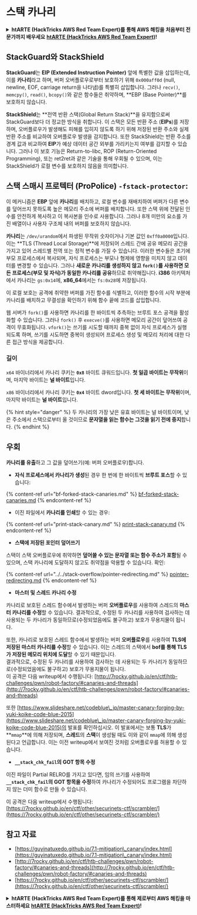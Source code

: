 # 스택 카나리

<details>

<summary><strong>htARTE (HackTricks AWS Red Team Expert)를 통해 AWS 해킹을 처음부터 전문가까지 배우세요</strong> <a href="https://training.hacktricks.xyz/courses/arte"><strong>htARTE (HackTricks AWS Red Team Expert)</strong></a><strong>!</strong></summary>

HackTricks를 지원하는 다른 방법:

* **회사가 HackTricks에 광고되길 원하거나 HackTricks를 PDF로 다운로드하고 싶다면** [**SUBSCRIPTION PLANS**](https://github.com/sponsors/carlospolop)를 확인하세요!
* [**공식 PEASS & HackTricks 스왜그**](https://peass.creator-spring.com)를 구매하세요
* [**The PEASS Family**](https://opensea.io/collection/the-peass-family)를 발견하세요, 당사의 독점 [**NFTs**](https://opensea.io/collection/the-peass-family) 컬렉션
* **💬 [Discord 그룹](https://discord.gg/hRep4RUj7f)** 또는 [텔레그램 그룹](https://t.me/peass)에 **가입**하거나 **트위터** 🐦 [**@hacktricks\_live**](https://twitter.com/hacktricks\_live)**를 팔로우**하세요.
* **해킹 트릭을 공유하려면** [**HackTricks**](https://github.com/carlospolop/hacktricks) 및 [**HackTricks Cloud**](https://github.com/carlospolop/hacktricks-cloud) github 저장소로 PR을 제출하세요.

</details>

## **StackGuard와 StackShield**

**StackGuard**는 **EIP (Extended Instruction Pointer)** 앞에 특별한 값을 삽입하는데, 이를 **카나리**라고 하며, 버퍼 오버플로우로부터 보호하기 위해 `0x000aff0d` (null, newline, EOF, carriage return을 나타냄)를 특별히 삽입합니다. 그러나 `recv()`, `memcpy()`, `read()`, `bcopy()`와 같은 함수들은 취약하며, **EBP (Base Pointer)**를 보호하지 않습니다.

**StackShield**는 **전역 반환 스택(Global Return Stack)**을 유지함으로써 StackGuard보다 더 정교한 방식을 취합니다. 이 스택은 모든 반환 주소 (**EIPs**)를 저장하며, 오버플로우가 발생해도 피해를 입히지 않도록 하기 위해 저장된 반환 주소와 실제 반환 주소를 비교하여 오버플로우 발생을 감지합니다. 또한 StackShield는 반환 주소를 경계 값과 비교하여 **EIP**가 예상 데이터 공간 외부를 가리키는지 여부를 감지할 수 있습니다. 그러나 이 보호 기능은 Return-to-libc, ROP (Return-Oriented Programming), 또는 ret2ret과 같은 기술을 통해 우회될 수 있으며, 이는 StackShield가 로컬 변수를 보호하지 않음을 의미합니다.

## **스택 스매시 프로텍터 (ProPolice) `-fstack-protector`:**

이 메커니즘은 **EBP** 앞에 **카나리**를 배치하고, 로컬 변수를 재배치하여 버퍼가 다른 변수를 덮어쓰지 못하도록 높은 메모리 주소에 버퍼를 배치합니다. 또한 스택 위에 전달된 인수를 안전하게 복사하고 이 복사본을 인수로 사용합니다. 그러나 8개 미만의 요소를 가진 배열이나 사용자 구조체 내의 버퍼를 보호하지 않습니다.

**카나리**는 `/dev/urandom`에서 파생된 무작위 숫자이거나 기본 값인 `0xff0a0000`입니다. 이는 **TLS (Thread Local Storage)**에 저장되어 스레드 간에 공유 메모리 공간을 가지고 있어 스레드별 전역 또는 정적 변수를 가질 수 있습니다. 이러한 변수들은 초기에 부모 프로세스에서 복사되며, 자식 프로세스는 부모나 형제에 영향을 미치지 않고 데이터를 변경할 수 있습니다. 그러나 **새로운 카나리를 생성하지 않고 `fork()`를 사용하면 모든 프로세스(부모 및 자식)가 동일한 카나리를 공유**하므로 취약해집니다. **i386** 아키텍처에서 카나리는 `gs:0x14`에, **x86\_64**에서는 `fs:0x28`에 저장됩니다.

이 로컬 보호는 공격에 취약한 버퍼를 가진 함수를 식별하고, 이러한 함수의 시작 부분에 카나리를 배치하고 무결성을 확인하기 위해 함수 끝에 코드를 삽입합니다.

웹 서버가 `fork()`를 사용하면 카나리를 한 바이트씩 추측하는 브루트 포스 공격을 활성화할 수 있습니다. 그러나 `fork()` 후 `execve()`를 사용하면 메모리 공간이 덮어쓰여 공격이 무효화됩니다. `vfork()`는 쓰기를 시도할 때까지 중복 없이 자식 프로세스가 실행되도록 하며, 쓰기를 시도하면 중복이 생성되어 프로세스 생성 및 메모리 처리에 대한 다른 접근 방식을 제공합니다.

### 길이

`x64` 바이너리에서 카나리 쿠키는 **`0x8`** 바이트 큐워드입니다. **첫 일곱 바이트는 무작위**이며, 마지막 바이트는 **널 바이트**입니다.

`x86` 바이너리에서 카나리 쿠키는 **`0x4`** 바이트 dword입니다. **첫 세 바이트는 무작위**이며, 마지막 바이트는 **널 바이트**입니다.

{% hint style="danger" %}
두 카나리의 가장 낮은 유효 바이트는 널 바이트이며, 낮은 주소에서 스택으로부터 올 것이므로 **문자열을 읽는 함수는 그것을 읽기 전에 중지**합니다.
{% endhint %}

## 우회

**카나리를 유출**하고 그 값을 덮어쓰기(예: 버퍼 오버플로우)합니다.

* **자식 프로세스에서 카나리가 생성**된 경우 한 번에 한 바이트씩 **브루트 포스**할 수 있습니다:

{% content-ref url="bf-forked-stack-canaries.md" %}
[bf-forked-stack-canaries.md](bf-forked-stack-canaries.md)
{% endcontent-ref %}

* 이진 파일에서 **카나리를 인쇄**할 수 있는 경우:

{% content-ref url="print-stack-canary.md" %}
[print-stack-canary.md](print-stack-canary.md)
{% endcontent-ref %}

* **스택에 저장된 포인터 덮어쓰기**

스택이 스택 오버플로우에 취약하면 **덮어쓸 수 있는 문자열 또는 함수 주소가 포함**될 수 있으며, 스택 카나리에 도달하지 않고도 취약점을 악용할 수 있습니다. 확인:

{% content-ref url="../../stack-overflow/pointer-redirecting.md" %}
[pointer-redirecting.md](../../stack-overflow/pointer-redirecting.md)
{% endcontent-ref %}

* **마스터 및 스레드 카나리 수정**

카나리로 보호된 스레드 함수에서 발생하는 버퍼 **오버플로우**를 사용하여 스레드의 **마스터 카나리를 수정**할 수 있습니다. 결과적으로, 수정된 두 카나리를 사용하여 검사하는 데 사용되는 두 카나리가 동일하므로(수정되었음에도 불구하고) 보호가 무용지물이 됩니다.

또한, 카나리로 보호된 스레드 함수에서 발생하는 버퍼 **오버플로우**를 사용하여 **TLS에 저장된 마스터 카나리를 수정**할 수 있습니다. 이는 스레드의 스택에서 **bof를 통해 TLS가 저장된 메모리 위치에 도달**할 수 있기 때문입니다.\
결과적으로, 수정된 두 카나리를 사용하여 검사하는 데 사용되는 두 카나리가 동일하므로(수정되었음에도 불구하고) 보호가 무용지물이 됩니다.\
이 공격은 다음 writeup에서 수행됩니다: [http://7rocky.github.io/en/ctf/htb-challenges/pwn/robot-factory/#canaries-and-threads](http://7rocky.github.io/en/ctf/htb-challenges/pwn/robot-factory/#canaries-and-threads)

또한 [https://www.slideshare.net/codeblue\_jp/master-canary-forging-by-yuki-koike-code-blue-2015](https://www.slideshare.net/codeblue\_jp/master-canary-forging-by-yuki-koike-code-blue-2015)의 발표를 확인하십시오. 이 발표에서는 보통 **TLS**가 **`mmap`**에 의해 저장되며, **스레드**의 **스택**이 생성될 때도 이와 같이 `mmap`에 의해 생성된다고 언급합니다. 이는 이전 writeup에서 보여진 것처럼 오버플로우를 허용할 수 있습니다.

* **`__stack_chk_fail`의 GOT 항목 수정**

이진 파일이 Partial RELRO를 가지고 있다면, 임의 쓰기를 사용하여 **`__stack_chk_fail`의 GOT 항목을 수정**하여 카나리가 수정되어도 프로그램을 차단하지 않는 더미 함수로 만들 수 있습니다.

이 공격은 다음 writeup에서 수행됩니다: [https://7rocky.github.io/en/ctf/other/securinets-ctf/scrambler/](https://7rocky.github.io/en/ctf/other/securinets-ctf/scrambler/)
## 참고 자료

* [https://guyinatuxedo.github.io/7.1-mitigation\_canary/index.html](https://guyinatuxedo.github.io/7.1-mitigation\_canary/index.html)
* [http://7rocky.github.io/en/ctf/htb-challenges/pwn/robot-factory/#canaries-and-threads](http://7rocky.github.io/en/ctf/htb-challenges/pwn/robot-factory/#canaries-and-threads)
* [https://7rocky.github.io/en/ctf/other/securinets-ctf/scrambler/](https://7rocky.github.io/en/ctf/other/securinets-ctf/scrambler/)

<details>

<summary><strong>htARTE (HackTricks AWS Red Team Expert)를 통해 제로부터 AWS 해킹을 마스터하세요</strong> <a href="https://training.hacktricks.xyz/courses/arte"><strong>htARTE (HackTricks AWS Red Team Expert)</strong></a><strong>!</strong></summary>

HackTricks를 지원하는 다른 방법:

* **회사를 HackTricks에서 홍보하거나 PDF로 HackTricks를 다운로드**하려면 [**구독 요금제**](https://github.com/sponsors/carlospolop)를 확인하세요!
* [**공식 PEASS & HackTricks 스왜그**](https://peass.creator-spring.com)를 구매하세요
* [**The PEASS Family**](https://opensea.io/collection/the-peass-family)를 발견하세요, 당사의 독점 [**NFTs**](https://opensea.io/collection/the-peass-family) 컬렉션
* **💬 [**디스코드 그룹**](https://discord.gg/hRep4RUj7f) 또는 [**텔레그램 그룹**](https://t.me/peass)에 가입하거나** 트위터** 🐦 [**@hacktricks\_live**](https://twitter.com/hacktricks\_live)**를 팔로우하세요.**
* **HackTricks 및 HackTricks Cloud** github 저장소에 PR을 제출하여 **해킹 트릭을 공유하세요.**

</details>
